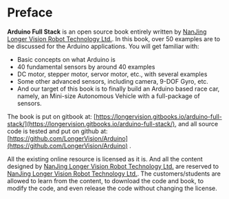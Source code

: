 # Preface

**Arduino Full Stack** is an open source book entirely written by [NanJing Longer Vision Robot Technology Ltd.](http://www.longervisionrobot.com). In this book, over 50 examples are to be discussed for the Arduino applications. You will get familiar with:

* Basic concepts on what Arduino is
* 40 fundamental sensors by around 40 examples
* DC motor, stepper motor, servor motor, etc., with several examples
* Some other advanced sensors, including camera, 9-DOF Gyro, etc.
* And our target of this book is to finally build an Arduino based race car, namely, an Mini-size Autonomous Vehicle with a full-package of sensors.

The book is put on gitbook at: [https://longervision.gitbooks.io/arduino-full-stack/](https://longervision.gitbooks.io/arduino-full-stack/), and all source code is tested and put on github at: [https://github.com/LongerVision/Arduino](https://github.com/LongerVision/Arduino) .


All the existing online resource is licensed as it is. And all the content designed by [NanJing Longer Vision Robot Technology Ltd.](http://www.longervisionrobot.com) are reserved to [NanJing Longer Vision Robot Technology Ltd.](http://www.longervisionrobot.com). The customers/students are allowed to learn from the content, to download the code and book, to modify the code, and even release the code without changing the license.
